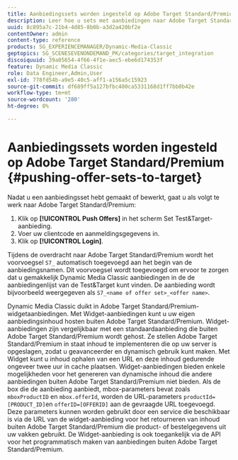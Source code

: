 ```yaml
---
title: Aanbiedingssets worden ingesteld op Adobe Target Standard/Premium
description: Leer hoe u sets met aanbiedingen naar Adobe Target Standard/Premium kunt verzenden.
uuid: 8c895a7c-21b4-4d85-8b0b-a3d2a420bf2e
contentOwner: admin
content-type: reference
products: SG_EXPERIENCEMANAGER/Dynamic-Media-Classic
geptopics: SG_SCENESEVENONDEMAND_PK/categories/target_integration
discoiquuid: 39a05654-4f66-4f1e-aec5-ebe6d174353f
feature: Dynamic Media Classic
role: Data Engineer,Admin,User
exl-id: 778fd54b-a9e5-40c5-aff1-a156a5c15923
source-git-commit: df689ff5a127bfbc400ca5331168d1ff7bb0b42e
workflow-type: tm+mt
source-wordcount: '280'
ht-degree: 0%

---
```


# Aanbiedingssets worden ingesteld op Adobe Target Standard/Premium {#pushing-offer-sets-to-target}

Nadat u een aanbiedingsset hebt gemaakt of bewerkt, gaat u als volgt te werk naar Adobe Target Standard/Premium:

1. Klik op **[!UICONTROL Push Offers]** in het scherm Set Test&amp;Target-aanbieding.
1. Voer uw clientcode en aanmeldingsgegevens in.
1. Klik op **[!UICONTROL Login]**.

Tijdens de overdracht naar Adobe Target Standard/Premium wordt het voorvoegsel `S7_` automatisch toegevoegd aan het begin van de aanbiedingsnamen. Dit voorvoegsel wordt toegevoegd om ervoor te zorgen dat u gemakkelijk Dynamic Media Classic aanbiedingen in de de aanbiedingenlijst van de Test&amp;Target kunt vinden. De aanbieding wordt bijvoorbeeld weergegeven als `S7_<name of offer set>_<offer name>`.

Dynamic Media Classic duikt in Adobe Target Standard/Premium-widgetaanbiedingen. Met Widget-aanbiedingen kunt u uw eigen aanbiedingsinhoud hosten buiten Adobe Target Standard/Premium. Widget-aanbiedingen zijn vergelijkbaar met een standaardaanbieding die buiten Adobe Target Standard/Premium wordt gehost. Ze stellen Adobe Target Standard/Premium in staat inhoud te implementeren die op uw server is opgeslagen, zodat u geavanceerder en dynamisch gebruik kunt maken. Met Widget kunt u inhoud ophalen van een URL en deze inhoud gedurende ongeveer twee uur in cache plaatsen. Widget-aanbiedingen bieden enkele mogelijkheden voor het genereren van dynamische inhoud die andere aanbiedingen buiten Adobe Target Standard/Premium niet bieden. Als de box die de aanbieding aanbiedt, mbox-parameters bevat zoals `mboxProductID` en `mbox.offerId`, worden de URL-parameters `productId=[PRODUCT_ID]`en `offerID=[OFFERID]` aan de gevraagde URL toegevoegd. Deze parameters kunnen worden gebruikt door een service die beschikbaar is via de URL van de widget-aanbieding voor het retourneren van inhoud buiten Adobe Target Standard/Premium die product- of bestelgegevens uit uw vakken gebruikt. De Widget-aanbieding is ook toegankelijk via de API voor het programmatisch maken van aanbiedingen buiten Adobe Target Standard/Premium.
